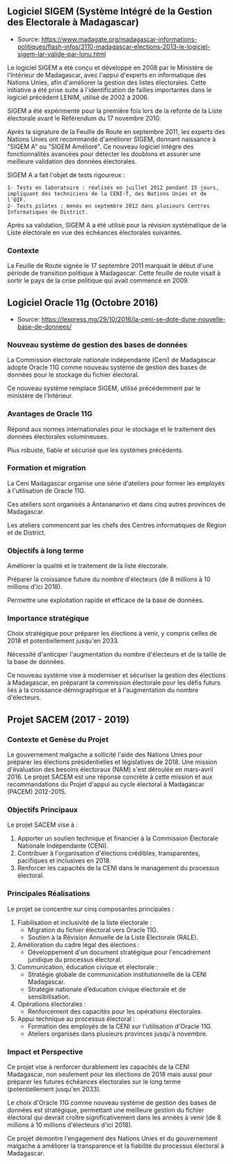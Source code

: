 ## Logiciel SIGEM (Système Intégré de la Gestion des Electorale à Madagascar)

- Source: https://www.madagate.org/madagascar-informations-politiques/flash-infos/3110-madagascar-elections-2013-le-logiciel-sigem-lar-valide-par-lonu.html

Le logiciel SIGEM a été conçu et développé en 2008 par le Ministère de l'Intérieur de Madagascar, avec l'appui d'experts en informatique des Nations Unies, afin d'améliorer la gestion des listes électorales. Cette initiative a été prise suite à l'identification de failles importantes dans le logiciel précédent LENIM, utilisé de 2002 à 2006.

SIGEM a été expérimenté pour la première fois lors de la refonte de la Liste électorale avant le Référendum du 17 novembre 2010.

Après la signature de la Feuille de Route en septembre 2011, les experts des Nations Unies ont recommandé d'améliorer SIGEM, donnant naissance à "SIGEM A" ou "SIGEM Amélioré". Ce nouveau logiciel intègre des fonctionnalités avancées pour détecter les doublons et assurer une meilleure validation des données électorales.

SIGEM A a fait l'objet de tests rigoureux :

    1- Tests en laboratoire : réalisés en juillet 2012 pendant 15 jours, impliquant des techniciens de la CENI-T, des Nations Unies et de l'OIF.
    2- Tests pilotes : menés en septembre 2012 dans plusieurs Centres Informatiques de District.

Après sa validation, SIGEM A a été utilisé pour la révision systématique de la Liste électorale en vue des échéances électorales suivantes.

### Contexte

La Feuille de Route signée le 17 septembre 2011 marquait le début d'une période de transition politique à Madagascar. Cette feuille de route visait à sortir le pays de la crise politique qui avait commencé en 2009.

## Logiciel Oracle 11g (Octobre 2016)

- Source: https://lexpress.mg/29/10/2016/la-ceni-se-dote-dune-nouvelle-base-de-donnees/

### Nouveau système de gestion des bases de données

La Commission électorale nationale indépendante (Ceni) de Madagascar adopte Oracle 11G comme nouveau système de gestion des bases de données pour le stockage du fichier électoral.

Ce nouveau système remplace SIGEM, utilisé précédemment par le ministère de l'Intérieur.

### Avantages de Oracle 11G

Répond aux normes internationales pour le stockage et le traitement des données électorales volumineuses.

Plus robuste, fiable et sécurisé que les systèmes précédents.

### Formation et migration

La Ceni Madagascar organise une série d'ateliers pour former les employés à l'utilisation de Oracle 11G.

Ces ateliers sont organisés à Antananarivo et dans cinq autres provinces de Madagascar.

Les ateliers commencent par les chefs des Centres informatiques de Région et de District.

### Objectifs à long terme

Améliorer la qualité et le traitement de la liste électorale.

Préparer la croissance future du nombre d'électeurs (de 8 millions à 10 millions d'ici 2018).

Permettre une exploitation rapide et efficace de la base de données.

### Importance stratégique

Choix stratégique pour préparer les élections à venir, y compris celles de 2018 et potentiellement jusqu'en 2033.

Nécessité d'anticiper l'augmentation du nombre d'électeurs et de la taille de la base de données.

Ce nouveau système vise à moderniser et sécuriser la gestion des élections à Madagascar, en préparant la commission électorale pour les défis futurs liés à la croissance démographique et à l'augmentation du nombre d'électeurs.

## Projet SACEM (2017 - 2019)

### Contexte et Genèse du Projet

Le gouvernement malgache a sollicité l'aide des Nations Unies pour préparer les élections présidentielles et législatives de 2018. Une mission d'évaluation des besoins électoraux (NAM) s'est déroulée en mars-avril 2016. Le projet SACEM est une réponse concrète à cette mission et aux recommandations du Projet d'appui au cycle électoral à Madagascar (PACEM) 2012-2015.

### Objectifs Principaux

Le projet SACEM vise à :

1. Apporter un soutien technique et financier à la Commission Électorale Nationale Indépendante (CENI).
2. Contribuer à l'organisation d'élections crédibles, transparentes, pacifiques et inclusives en 2018.
3. Renforcer les capacités de la CENI dans le management du processus électoral.

### Principales Réalisations

Le projet se concentre sur cinq composantes principales :

1. Fiabilisation et inclusivité de la liste électorale :
   - Migration du fichier électoral vers Oracle 11G.
   - Soutien à la Révision Annuelle de la Liste Electorale (RALE).
2. Amélioration du cadre légal des élections :
   - Développement d'un document stratégique pour l'encadrement juridique du processus électoral.
3. Communication, éducation civique et électorale :
   - Stratégie globale de communication institutionnelle de la CENI Madagascar.
   - Stratégie nationale d’éducation civique électorale et de sensibilisation.
4. Opérations électorales :
   - Renforcement des capacités pour les opérations électorales.
5. Appui technique au processus électoral :
   - Formation des employés de la CENI sur l'utilisation d'Oracle 11G.
   - Ateliers organisés dans plusieurs provinces jusqu'à novembre.

### Impact et Perspective

Ce projet vise à renforcer durablement les capacités de la CENI Madagascar, non seulement pour les élections de 2018 mais aussi pour préparer les futures échéances électorales sur le long terme (potentiellement jusqu'en 2033).

Le choix d'Oracle 11G comme nouveau système de gestion des bases de données est stratégique, permettant une meilleure gestion du fichier électoral qui devrait croître significativement dans les années à venir (de 8 millions à 10 millions d'électeurs d'ici 2018).

Ce projet démontre l'engagement des Nations Unies et du gouvernement malgache à améliorer la transparence et la fiabilité du processus électoral à Madagascar.
